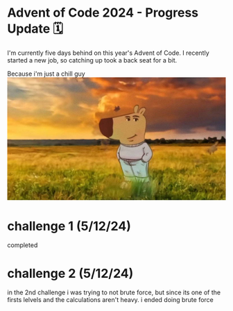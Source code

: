 # Advent of Code 2024 - Progress Update 🗓️
I'm currently five days behind on this year's Advent of Code. I recently started a new job, so catching up took a back seat for a bit.

Because i'm just a chill guy
![Chill guy meme](./img/chill-guy.jpg)


# challenge 1 (5/12/24)
completed 

# challenge 2 (5/12/24)
in the 2nd challenge i was trying to not brute force, but since its one of the firsts lelvels and the calculations aren't heavy. i ended doing brute force